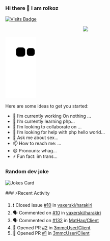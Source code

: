 ### Hi there 👋 I am rolkoz
[![Visits Badge](https://badges.pufler.dev/visits/rolkoztm/rolkoztm)](https://badges.pufler.dev)
<p align="center">
<img src="https://discord.c99.nl/widget/theme-3/642766253941063701.png">

![github contribution grid snake animation](https://raw.githubusercontent.com/rolkoztm/rolkoztm/output/github-contribution-grid-snake.svg)

Here are some ideas to get you started:

- 🔭 I’m currently working On nothing ...
- 🌱 I’m currently learning php...
- 👯 I’m looking to collaborate on ...
- 🤔 I’m looking for help with php hello world...
- 💬 Ask me about sex...
- 📫 How to reach me: ...
- 😄 Pronouns: whag...
- ⚡ Fun fact: im trans...

### Random dev joke
![Jokes Card](https://readme-jokes.vercel.app/api?hideBorder) 

 
 ​###​ ⚡Recent Activity

<!--START_SECTION:activity-->
1. ❗️ Closed issue [#10](https://github.com/vaxerski/harakiri/issues/10) in [vaxerski/harakiri](https://github.com/vaxerski/harakiri)
2. 🗣 Commented on [#10](https://github.com/vaxerski/harakiri/issues/10) in [vaxerski/harakiri](https://github.com/vaxerski/harakiri)
3. 🗣 Commented on [#132](https://github.com/MatHax/Client/issues/132) in [MatHax/Client](https://github.com/MatHax/Client)
4. 💪 Opened PR [#2](https://github.com/3mmcUser/Client/pull/2) in [3mmcUser/Client](https://github.com/3mmcUser/Client)
5. 💪 Opened PR [#1](https://github.com/3mmcUser/Client/pull/1) in [3mmcUser/Client](https://github.com/3mmcUser/Client)
<!--END_SECTION:activity-->
